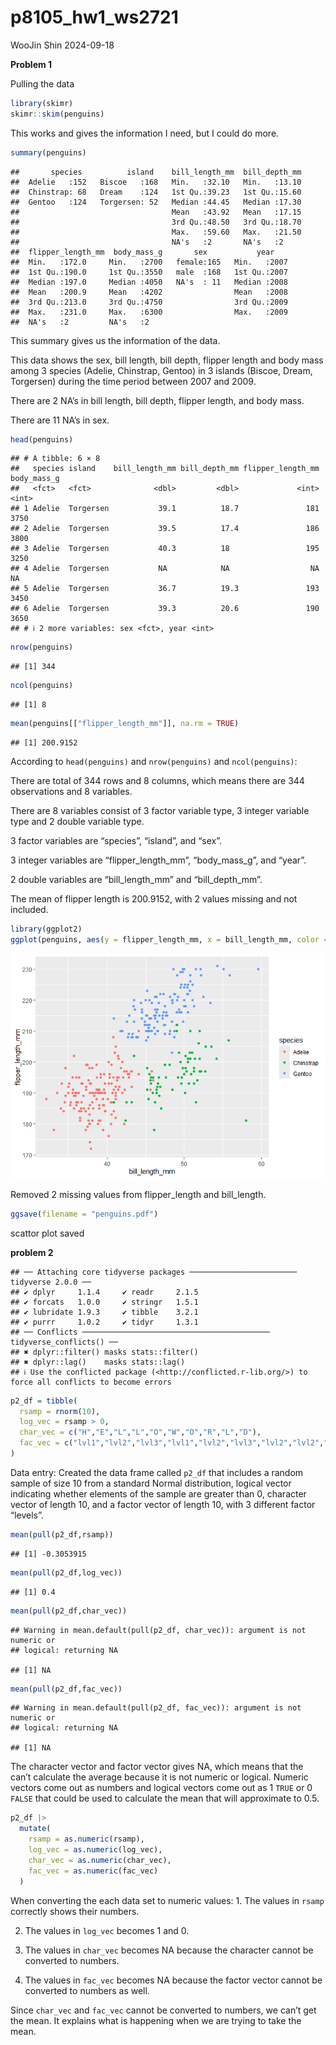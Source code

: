p8105_hw1_ws2721
================
WooJin Shin
2024-09-18

**Problem 1**

Pulling the data

``` r
library(skimr)
skimr::skim(penguins)
```

This works and gives the information I need, but I could do more.

``` r
summary(penguins)
```

    ##       species          island    bill_length_mm  bill_depth_mm  
    ##  Adelie   :152   Biscoe   :168   Min.   :32.10   Min.   :13.10  
    ##  Chinstrap: 68   Dream    :124   1st Qu.:39.23   1st Qu.:15.60  
    ##  Gentoo   :124   Torgersen: 52   Median :44.45   Median :17.30  
    ##                                  Mean   :43.92   Mean   :17.15  
    ##                                  3rd Qu.:48.50   3rd Qu.:18.70  
    ##                                  Max.   :59.60   Max.   :21.50  
    ##                                  NA's   :2       NA's   :2      
    ##  flipper_length_mm  body_mass_g       sex           year     
    ##  Min.   :172.0     Min.   :2700   female:165   Min.   :2007  
    ##  1st Qu.:190.0     1st Qu.:3550   male  :168   1st Qu.:2007  
    ##  Median :197.0     Median :4050   NA's  : 11   Median :2008  
    ##  Mean   :200.9     Mean   :4202                Mean   :2008  
    ##  3rd Qu.:213.0     3rd Qu.:4750                3rd Qu.:2009  
    ##  Max.   :231.0     Max.   :6300                Max.   :2009  
    ##  NA's   :2         NA's   :2

This summary gives us the information of the data.

This data shows the sex, bill length, bill depth, flipper length and
body mass among 3 species (Adelie, Chinstrap, Gentoo) in 3 islands
(Biscoe, Dream, Torgersen) during the time period between 2007 and 2009.

There are 2 NA’s in bill length, bill depth, flipper length, and body
mass.

There are 11 NA’s in sex.

``` r
head(penguins)
```

    ## # A tibble: 6 × 8
    ##   species island    bill_length_mm bill_depth_mm flipper_length_mm body_mass_g
    ##   <fct>   <fct>              <dbl>         <dbl>             <int>       <int>
    ## 1 Adelie  Torgersen           39.1          18.7               181        3750
    ## 2 Adelie  Torgersen           39.5          17.4               186        3800
    ## 3 Adelie  Torgersen           40.3          18                 195        3250
    ## 4 Adelie  Torgersen           NA            NA                  NA          NA
    ## 5 Adelie  Torgersen           36.7          19.3               193        3450
    ## 6 Adelie  Torgersen           39.3          20.6               190        3650
    ## # ℹ 2 more variables: sex <fct>, year <int>

``` r
nrow(penguins)
```

    ## [1] 344

``` r
ncol(penguins)
```

    ## [1] 8

``` r
mean(penguins[["flipper_length_mm"]], na.rm = TRUE)
```

    ## [1] 200.9152

According to `head(penguins)` and `nrow(penguins)` and `ncol(penguins)`:

There are total of 344 rows and 8 columns, which means there are 344
observations and 8 variables.

There are 8 variables consist of 3 factor variable type, 3 integer
variable type and 2 double variable type.

3 factor variables are “species”, “island”, and “sex”.

3 integer variables are “flipper_length_mm”, “body_mass_g”, and “year”.

2 double variables are “bill_length_mm” and “bill_depth_mm”.

The mean of flipper length is 200.9152, with 2 values missing and not
included.

``` r
library(ggplot2)
ggplot(penguins, aes(y = flipper_length_mm, x = bill_length_mm, color = species)) + geom_point(na.rm = TRUE)
```

![](p8105_hw1_ws2721_files/figure-gfm/unnamed-chunk-5-1.png)<!-- -->

Removed 2 missing values from flipper_length and bill_length.

``` r
ggsave(filename = "penguins.pdf")
```

scattor plot saved

**problem 2**

    ## ── Attaching core tidyverse packages ──────────────────────── tidyverse 2.0.0 ──
    ## ✔ dplyr     1.1.4     ✔ readr     2.1.5
    ## ✔ forcats   1.0.0     ✔ stringr   1.5.1
    ## ✔ lubridate 1.9.3     ✔ tibble    3.2.1
    ## ✔ purrr     1.0.2     ✔ tidyr     1.3.1
    ## ── Conflicts ────────────────────────────────────────── tidyverse_conflicts() ──
    ## ✖ dplyr::filter() masks stats::filter()
    ## ✖ dplyr::lag()    masks stats::lag()
    ## ℹ Use the conflicted package (<http://conflicted.r-lib.org/>) to force all conflicts to become errors

``` r
p2_df = tibble(
  rsamp = rnorm(10),
  log_vec = rsamp > 0,
  char_vec = c("H","E","L","L","O","W","O","R","L","D"),
  fac_vec = c("lvl1","lvl2","lvl3","lvl1","lvl2","lvl3","lvl2","lvl2","lvl3","lvl3")
)
```

Data entry: Created the data frame called `p2_df` that includes a random
sample of size 10 from a standard Normal distribution, logical vector
indicating whether elements of the sample are greater than 0, character
vector of length 10, and a factor vector of length 10, with 3 different
factor “levels”.

``` r
mean(pull(p2_df,rsamp))
```

    ## [1] -0.3053915

``` r
mean(pull(p2_df,log_vec))
```

    ## [1] 0.4

``` r
mean(pull(p2_df,char_vec))
```

    ## Warning in mean.default(pull(p2_df, char_vec)): argument is not numeric or
    ## logical: returning NA

    ## [1] NA

``` r
mean(pull(p2_df,fac_vec))
```

    ## Warning in mean.default(pull(p2_df, fac_vec)): argument is not numeric or
    ## logical: returning NA

    ## [1] NA

The character vector and factor vector gives NA, which means that the
can’t calculate the average because it is not numeric or logical.
Numeric vectors come out as numbers and logical vectors come out as 1
`TRUE` or 0 `FALSE` that could be used to calculate the mean that will
approximate to 0.5.

``` r
p2_df |>
  mutate(
    rsamp = as.numeric(rsamp),
    log_vec = as.numeric(log_vec),
    char_vec = as.numeric(char_vec),
    fac_vec = as.numeric(fac_vec)
  )
```

When converting the each data set to numeric values: 1. The values in
`rsamp` correctly shows their numbers.

2.  The values in `log_vec` becomes 1 and 0.

3.  The values in `char_vec` becomes NA because the character cannot be
    converted to numbers.

4.  The values in `fac_vec` becomes NA because the factor vector cannot
    be converted to numbers as well.

Since `char_vec` and `fac_vec` cannot be converted to numbers, we can’t
get the mean. It explains what is happening when we are trying to take
the mean.
